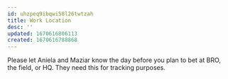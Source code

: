 ```yaml
---
id: uhzpeq9ibqwi58l26twtzah
title: Work Location
desc: ''
updated: 1670616806113
created: 1670616788868
---
```


Please let Aniela and Maziar know the day before you plan to bet at BRO, the field, or HQ. They need this for tracking purposes.